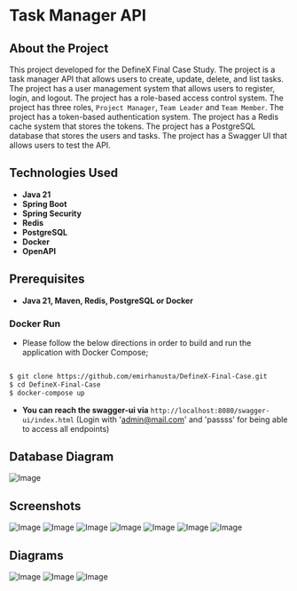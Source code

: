 # Task Manager API

## About the Project

This project developed for the DefineX Final Case Study. The project is a task manager API that allows users to create, update, delete, and list tasks. The project has a user management system that allows users to register, login, and logout. The project has a role-based access control system. The project has three roles, `Project Manager`, `Team Leader` and `Team Member`. The project has a token-based authentication system. The project has a Redis cache system that stores the tokens. The project has a PostgreSQL database that stores the users and tasks. The project has a Swagger UI that allows users to test the API.

## Technologies Used

- **Java 21**
- **Spring Boot**
- **Spring Security**
- **Redis**
- **PostgreSQL**
- **Docker**
- **OpenAPI**

## Prerequisites

-  **Java 21, Maven, Redis, PostgreSQL or Docker**

### Docker Run

- Please follow the below directions in order to build and run the application with Docker Compose;

```sh

$ git clone https://github.com/emirhanusta/DefineX-Final-Case.git
$ cd DefineX-Final-Case
$ docker-compose up
```

- **You can reach the swagger-ui via**  `http://localhost:8080/swagger-ui/index.html`
  (Login with 'admin@mail.com' and 'passss' for being able to access all endpoints)
## Database Diagram

![Image](https://github.com/user-attachments/assets/45c96b93-6fe3-4577-a88e-b5588a576c72)

## Screenshots

![Image](https://github.com/user-attachments/assets/c9f479ca-eb04-4654-a53c-9523fe230fdb)
![Image](https://github.com/user-attachments/assets/ade87326-9822-424d-b815-45ea6b891384)
![Image](https://github.com/user-attachments/assets/9110336b-147e-4d8c-945b-3b6f9d176b0d)
![Image](https://github.com/user-attachments/assets/8a7fc9e0-d349-44c2-8737-71bf14d8e37d)
![Image](https://github.com/user-attachments/assets/8e3c0459-424f-4443-a58b-d220338c8309)
![Image](https://github.com/user-attachments/assets/472aff40-dd61-4ac0-9957-0483f78d7015)
![Image](https://github.com/user-attachments/assets/ed5a8843-a769-472a-9d26-3b18e96a2cec)

## Diagrams

![Image](https://github.com/user-attachments/assets/f3798b98-29f7-4ec7-a0ef-fcadb0c3c507)
![Image](https://github.com/user-attachments/assets/0884131c-b065-42ae-b397-1eee206629eb)
![Image](https://github.com/user-attachments/assets/c6c414b9-49f5-4595-8a5f-318082014ba4)